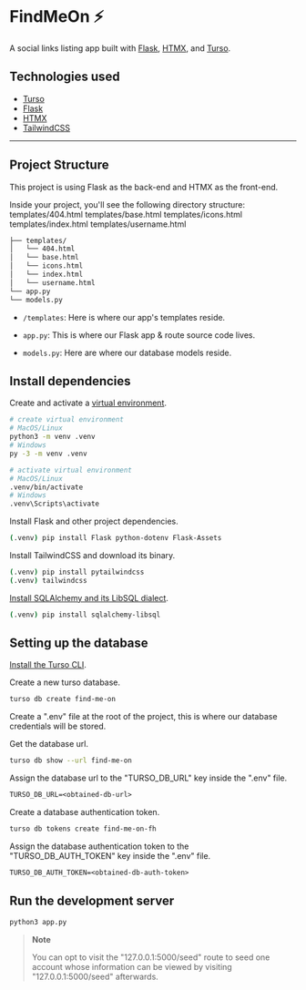 # FindMeOn ⚡️

A social links listing app built with [Flask], [HTMX], and [Turso].

## Technologies used

- [Turso]
- [Flask]
- [HTMX]
- [TailwindCSS]

---

## Project Structure

This project is using Flask as the back-end and HTMX as the front-end.

Inside your project, you'll see the following directory structure:
templates/404.html templates/base.html templates/icons.html templates/index.html templates/username.html

```bash
├── templates/
│   └── 404.html
│   └── base.html
│   └── icons.html
│   └── index.html
│   └── username.html
└── app.py
└── models.py
```

- `/templates`: Here is where our app's templates reside.

- `app.py`: This is where our Flask app & route source code lives.

- `models.py`: Here are where our database models reside.

## Install dependencies

Create and activate a [virtual environment].

```bash
# create virtual environment
# MacOS/Linux
python3 -m venv .venv
# Windows
py -3 -m venv .venv

# activate virtual environment
# MacOS/Linux
.venv/bin/activate
# Windows
.venv\Scripts\activate
```

Install Flask and other project dependencies.

```bash
(.venv) pip install Flask python-dotenv Flask-Assets
```

Install TailwindCSS and download its binary.

```bash
(.venv) pip install pytailwindcss
(.venv) tailwindcss
```

[Install SQLAlchemy and its LibSQL dialect].

```bash
(.venv) pip install sqlalchemy-libsql
```

## Setting up the database

[Install the Turso CLI].

Create a new turso database.

```sh
turso db create find-me-on
```

Create a ".env" file at the root of the project, this is where our database
credentials will be stored.

Get the database url.

```sh
turso db show --url find-me-on
```

Assign the database url to the "TURSO_DB_URL" key inside the ".env" file.

```txt
TURSO_DB_URL=<obtained-db-url>
```

Create a database authentication token.

```sh
turso db tokens create find-me-on-fh
```

Assign the database authentication token to the "TURSO_DB_AUTH_TOKEN" key inside
the ".env" file.

```txt
TURSO_DB_AUTH_TOKEN=<obtained-db-auth-token>
```

## Run the development server

```bash
python3 app.py
```

> **Note**
>
> You can opt to visit the "127.0.0.1:5000/seed" route to seed one account whose
> information can be viewed by visiting "127.0.0.1:5000/seed" afterwards.

[Flask]: https://flask.palletsprojects.com/
[HTMX]: https://htmx.org/
[Turso]: https://turso.tech
[TailwindCSS]: https://tailwindcss.com
[virtual environment]: https://flask.palletsprojects.com/en/2.3.x/installation/#virtual-environments
[Install SQLAlchemy and its LibSQL dialect]: https://github.com/libsql/sqlalchemy-libsql#co-requisites
[Install the Turso CLI]: https://docs.turso.tech/reference/turso-cli#installation
